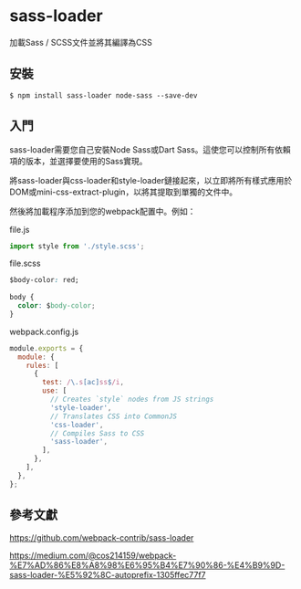 # sass-loader

加載Sass / SCSS文件並將其編譯為CSS

## 安裝
```
$ npm install sass-loader node-sass --save-dev
```

## 入門

sass-loader需要您自己安裝Node Sass或Dart Sass。這使您可以控制所有依賴項的版本，並選擇要使用的Sass實現。

將sass-loader與css-loader和style-loader鏈接起來，以立即將所有樣式應用於DOM或mini-css-extract-plugin，以將其提取到單獨的文件中。

然後將加載程序添加到您的webpack配置中。例如：

file.js
```js
import style from './style.scss';
```

file.scss
```css
$body-color: red;
 
body {
  color: $body-color;
}
```

webpack.config.js
```js
module.exports = {
  module: {
    rules: [
      {
        test: /\.s[ac]ss$/i,
        use: [
          // Creates `style` nodes from JS strings
          'style-loader',
          // Translates CSS into CommonJS
          'css-loader',
          // Compiles Sass to CSS
          'sass-loader',
        ],
      },
    ],
  },
};
```

## 參考文獻
https://github.com/webpack-contrib/sass-loader

https://medium.com/@cos214159/webpack-%E7%AD%86%E8%A8%98%E6%95%B4%E7%90%86-%E4%B9%9D-sass-loader-%E5%92%8C-autoprefix-1305ffec77f7